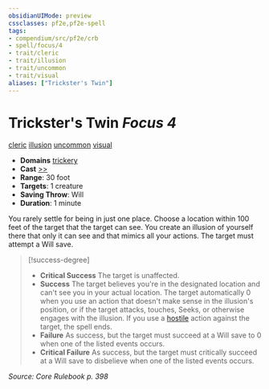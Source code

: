 ```yaml
---
obsidianUIMode: preview
cssclasses: pf2e,pf2e-spell
tags:
- compendium/src/pf2e/crb
- spell/focus/4
- trait/cleric
- trait/illusion
- trait/uncommon
- trait/visual
aliases: ["Trickster's Twin"]
---
```

# Trickster's Twin *Focus 4*   
[cleric](rules/traits/cleric.md "Cleric Class Trait")  [illusion](rules/traits/illusion.md "Illusion School Trait")  [uncommon](rules/traits/uncommon.md "Uncommon Rarity Trait")  [visual](rules/traits/visual.md "Visual Effect Trait")  

- **Domains** [trickery](compendium/setting/domains.md#Trickery)
- **Cast** [>>](rules/core-rulebook/chapter-9-playing-the-game.md#Actions "Two-Action") 
- **Range**: 30 foot
- **Targets**: 1 creature
- **Saving Throw**: Will
- **Duration**: 1 minute

You rarely settle for being in just one place. Choose a location within 100 feet of the target that the target can see. You create an illusion of yourself there that only it can see and that mimics all your actions. The target must attempt a Will save.

> [!success-degree] 
> - **Critical Success** The target is unaffected.
> - **Success** The target believes you're in the designated location and can't see you in your actual location. The target automatically 0 when you use an action that doesn't make sense in the illusion's position, or if the target attacks, touches, Seeks, or otherwise engages with the illusion. If you use a [hostile](rules/conditions.md#Hostile) action against the target, the spell ends.
> - **Failure** As success, but the target must succeed at a Will save to 0 when one of the listed events occurs.
> - **Critical Failure** As success, but the target must critically succeed at a Will save to disbelieve when one of the listed events occurs.

*Source: Core Rulebook p. 398*